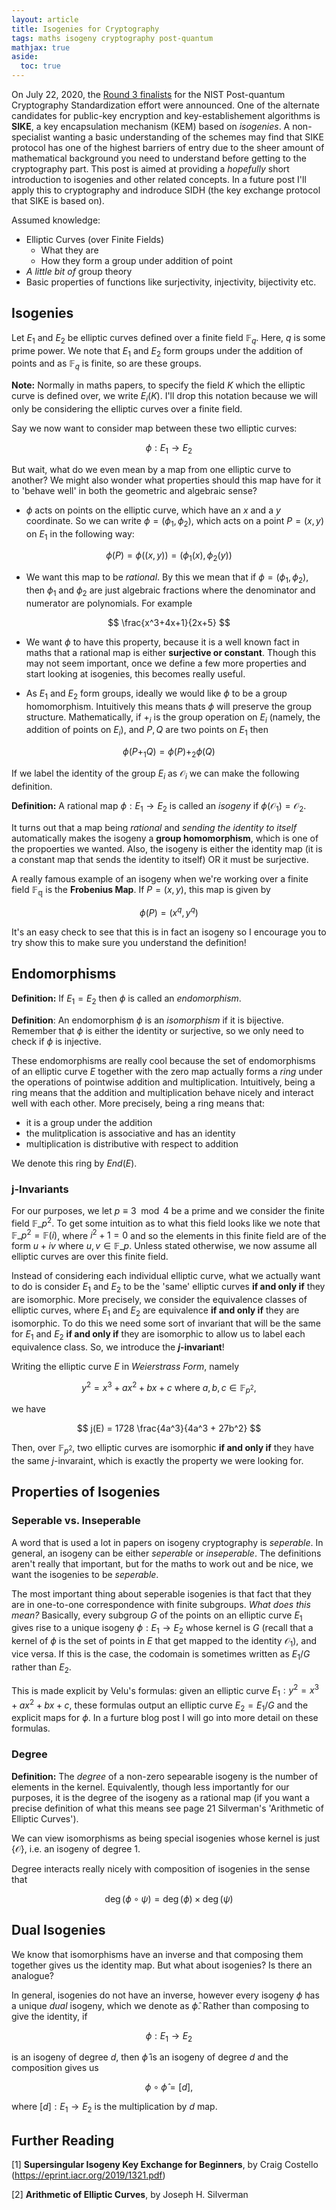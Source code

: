 ```yaml
---
layout: article
title: Isogenies for Cryptography
tags: maths isogeny cryptography post-quantum
mathjax: true
aside:
  toc: true
---
```


On July 22, 2020, the [Round 3 finalists](https://csrc.nist.gov/projects/post-quantum-cryptography/round-3-submissions) for the NIST Post-quantum Cryptography Standardization effort were announced. One of the alternate candidates for public-key encryption and key-establishement algorithms is **SIKE**, a key encapsulation mechanism (KEM) based on *isogenies*. A non-specialist wanting a basic understanding of the schemes may find that SIKE protocol has one of the highest barriers of entry due to the sheer amount of mathematical background you need to understand before getting to the cryptography part. This post is aimed at providing a *hopefully* short introduction to isogenies and other related concepts. In a future post I'll apply this to cryptography and indroduce SIDH (the key exchange protocol that SIKE is based on). 

Assumed knowledge:
* Elliptic Curves (over Finite Fields)  
    * What they are
    * How they form a group under addition of point
* *A little bit of* group theory
* Basic properties of functions like surjectivity, injectivity, bijectivity etc. 

## Isogenies

Let $E_1$ and $E_2$ be elliptic curves defined over a finite field $\mathbb{F}_q$. Here, $q$ is some prime power. We note that $E_1$ and $E_2$ form groups under the addition of points and as $\mathbb{F}_q$ is finite, so are these groups. 

**Note:** Normally in maths papers, to specify the field $K$ which the elliptic curve is defined over, we write $E_i(K)$. I'll drop this notation because we will only be considering the elliptic curves over a finite field.  

Say we now want to consider map between these two elliptic curves:

$$ 
\phi: E_1 \longrightarrow E_2 
$$

But wait, what do we even mean by a map from one elliptic curve to another? We might also wonder what properties should this map have for it to 'behave well' in both the geometric and algebraic sense? 

* $\phi$ acts on points on the elliptic curve, which have an $x$ and a $y$ coordinate. So we can write $\phi = (\phi_1, \phi_2)$, which acts on a point $P = (x, y)$ on $E_1$ in the following way:

$$
\phi(P) = \phi((x, y)) = (\phi_1(x), \phi_2(y))
$$

* We want this map to be *rational*. By this we mean that if $\phi = (\phi_1, \phi_2)$, then $\phi_1$ and $\phi_2$ are just algebraic fractions where the denominator and numerator are polynomials. For example

$$
\frac{x^3+4x+1}{2x+5}
$$

* We want $\phi$ to have this property, because it is a well known fact in maths that a rational map is either **surjective or constant**. Though this may not seem important, once we define a few more properties and start looking at isogenies, this becomes really useful. 

* As $E_1$ and $E_2$ form groups, ideally we would like $\phi$ to be a group homomorphism. Intuitively this means thats $\phi$ will preserve the group structure. Mathematically, if $+_i$ is the group operation on $E_i$ (namely, the addition of points on $E_i$), and $P, Q$ are two points on $E_1$ then

$$
\phi(P +_1 Q) = \phi(P) +_2 \phi(Q)
$$

If we label the identity of the group $E_i$ as $\mathcal{O}_i$ we can make the following definition. 

**Definition:** A rational map $\phi: E_1 \longrightarrow E_2$ is called an *isogeny* if $\phi(\mathcal{O}_1) = \mathcal{O}_2$.

It turns out that a map being *rational* and *sending the identity to itself* automatically makes the isogeny a **group homomorphism**, which is one of the propoerties we wanted. Also, the isogeny is either the identity map (it is a constant map that sends the identity to itself) OR it must be surjective. 

A really famous example of an isogeny when we're working over a finite field $\mathbb{F_q}$ is the **Frobenius Map**. If $P = (x, y)$, this map is given by 

$$
\phi(P) = (x^q, y^q)
$$

It's an easy check to see that this is in fact an isogeny so I encourage you to try show this to make sure you understand the definition!

## Endomorphisms

**Definition:** If $E_1 = E_2$ then $\phi$ is called an *endomorphism*. 

**Definition**: An endomorphism $\phi$ is an *isomorphism* if it is bijective. Remember that  $\phi$ is either the identity or surjective, so we only need to check if $\phi$ is injective.

These endomorphisms are really cool because the set of endomorphisms of an elliptic curve $E$ together with the zero map actually forms a *ring* under the operations of pointwise addition and multiplication. Intuitively, being a ring means that the addition and multiplication behave nicely and interact well with each other. More precisely, being a ring means that: 
* it is a group under the addition
* the mulitplication is   associative and has an identity
* multiplication is distributive with respect to addition 

We denote this ring by $End(E)$.


### j-Invariants

For our purposes, we let $p \equiv 3 \mod 4$ be a prime and we consider the finite field $\mathbb{F}\_{p^2}$. To get some intuition as to what this field looks like we note that $\mathbb{F}\_{p^2} = \mathbb{F}(i)$, where $i^2 + 1 = 0$ and so the elements in this finite field are of the form $u + iv$ where $u, v \in \mathbb{F}\_p$. Unless stated otherwise, we now assume all elliptic curves are over this finite field.

Instead of considering each individual elliptic curve, what we actually want to do is consider $E_1$ and $E_2$ to be the 'same' elliptic curves **if and only if** they are isomorphic. More precisely, we consider the equivalence classes of elliptic curves, where $E_1$ and $E_2$ are equivalence **if and only if** they are isomorphic.  To do this we need some sort of invariant that will be the same for $E_1$ and $E_2$ **if and only if** they are isomorphic to allow us to label each equivalence class. So, we introduce the **$j$-invariant**! 

Writing the elliptic curve $E$ in *Weierstrass Form*, namely 

$$
y^2 = x^3 +ax^2 +bx + c \text{ where } a, b, c \in \mathbb{F}_{p^2},
$$

we have

$$
j(E) = 1728 \frac{4a^3}{4a^3 + 27b^2}
$$

Then, over $\mathbb{F}_{p^2}$, two elliptic curves are isomorphic **if and only if** they have the same $j$-invaraint, which is exactly the property we were looking for. 

## Properties of Isogenies 

### Seperable vs. Inseperable 

A word that is used a lot in papers on isogeny cryptography is *seperable*. In general, an isogeny can be either *seperable* or *inseperable*. The definitions aren't really that important, but for the maths to work out and be nice, we want the isogenies to be *seperable*. 

The most important thing about seperable isogenies is that fact that they are in one-to-one correspondence with finite subgroups. *What does this mean?* Basically, every subgroup $G$ of the points on an elliptic curve $E_1$ gives rise to a unique isogeny $\phi: E_1 \longrightarrow E_2$ whose kernel is $G$ (recall that a kernel of $\phi$ is the set of points in $E$ that get mapped to the identity $\mathcal{O}_1$), and vice versa. If this is the case, the codomain is sometimes written as $E_1/G$ rather than $E_2$. 

This is made explicit by Velu's formulas: given an elliptic curve $E_1: y^2 = x^3 +ax^2 +bx + c$,  these formulas output an elliptic curve $E_2 = E_1/G$ and the explicit maps for $\phi$. In a furture blog post I will go into more detail on these formulas. 

### Degree

**Definition:** The *degree* of a non-zero sepearable isogeny is the number of elements in the kernel. Equivalently, though less importantly for our purposes, it is the degree of the isogeny as a rational map (if you want a precise definition of what this means see page 21 Silverman's 'Arithmetic of Elliptic Curves').

We can view isomorphisms as being special isogenies whose kernel is just $\{\mathcal{O}\}$, i.e. an isogeny of degree 1. 

Degree interacts really nicely with composition of isogenies in the sense that 

$$
\deg(\phi \circ \psi) = \deg(\phi) \times \deg(\psi)
$$

## Dual Isogenies 

We know that isomorphisms have an inverse and that composing them together gives us the identity map. But what about isogenies? Is there an analogue?

In general, isogenies do not have an inverse, however every isogeny $\phi$ has a unique *dual* isogeny, which we denote as $\hat{\phi}$. Rather than composing to give the identity, if 

$$
\phi: E_1 \longrightarrow E_2
$$

is an isogeny of degree $d$, then $\hat{\phi}$ is an isogeny of degree $d$ and the composition gives us 

$$
\phi \circ \hat{\phi} = [d], 
$$

where $[d]: E_1 \longrightarrow E_2$ is the multiplication by $d$ map.

## Further Reading

[1] **Supersingular Isogeny Key Exchange for Beginners**, by Craig Costello (https://eprint.iacr.org/2019/1321.pdf)

[2] **Arithmetic of Elliptic Curves**, by Joseph H. Silverman


